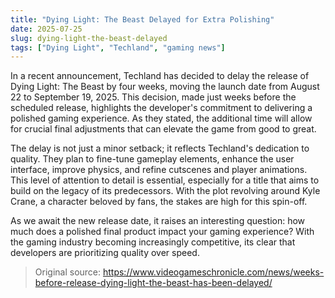 ```yaml
---
title: "Dying Light: The Beast Delayed for Extra Polishing"
date: 2025-07-25
slug: dying-light-the-beast-delayed
tags: ["Dying Light", "Techland", "gaming news"]
---
```


In a recent announcement, Techland has decided to delay the release of Dying Light: The Beast by four weeks, moving the launch date from August 22 to September 19, 2025. This decision, made just weeks before the scheduled release, highlights the developer's commitment to delivering a polished gaming experience. As they stated, the additional time will allow for crucial final adjustments that can elevate the game from good to great.

The delay is not just a minor setback; it reflects Techland's dedication to quality. They plan to fine-tune gameplay elements, enhance the user interface, improve physics, and refine cutscenes and player animations. This level of attention to detail is essential, especially for a title that aims to build on the legacy of its predecessors. With the plot revolving around Kyle Crane, a character beloved by fans, the stakes are high for this spin-off.

As we await the new release date, it raises an interesting question: how much does a polished final product impact your gaming experience? With the gaming industry becoming increasingly competitive, its clear that developers are prioritizing quality over speed.

> Original source: https://www.videogameschronicle.com/news/weeks-before-release-dying-light-the-beast-has-been-delayed/